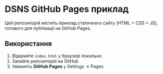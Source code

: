 # DSNS GitHub Pages приклад

Цей репозиторій містить приклад статичного сайту (HTML + CSS + JS), готового для публікації на GitHub Pages.

## Використання
1. Відкрийте `index.html` у браузері локально
2. Залийте репозиторій на GitHub
3. Увімкніть **GitHub Pages** у Settings → Pages
